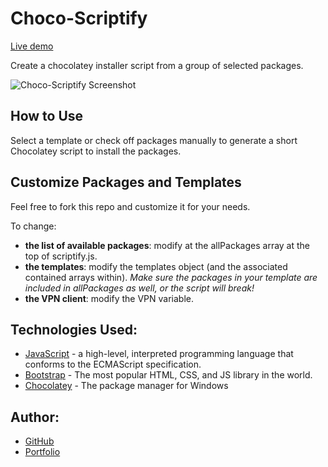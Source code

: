 # Choco-Scriptify

[Live demo](https://choco-scriptify.tylerjustyn.com)

Create a chocolatey installer script from a group of selected packages.

![Choco-Scriptify Screenshot](http://i65.tinypic.com/20pob3t.png)

## How to Use

Select a template or check off packages manually to generate a short Chocolatey script to install the packages.

## Customize Packages and Templates

Feel free to fork this repo and customize it for your needs.

To change:

- **the list of available packages**: modify at the allPackages array at the top of scriptify.js.
- **the templates**: modify the templates object (and the associated contained arrays within). _Make sure the packages in your template are included in allPackages as well, or the script will break!_
- **the VPN client**: modify the VPN variable.

## Technologies Used: 

- [JavaScript](https://developer.mozilla.org/en-US/docs/Web/JavaScript) - a high-level, interpreted programming language that conforms to the ECMAScript specification.
- [Bootstrap](https://getbootstrap.com) - The most popular HTML, CSS, and JS library in the world.
- [Chocolatey](https://chocolatey.org) - The package manager for Windows

## Author:

- [GitHub](https://github.com/gotylergo)
- [Portfolio](https://dev.tylerjustyn.com)